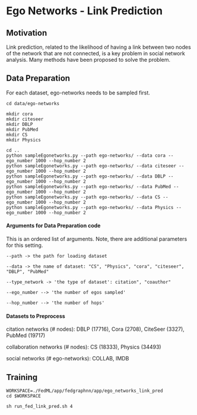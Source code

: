 # Ego Networks - Link Prediction

## Motivation

Link prediction, related to the likelihood of having a link between two nodes of the network that are not connected, is a key problem in social network analysis. Many methods have been proposed to solve the problem.
## Data Preparation

For each dataset, ego-networks needs to be sampled first.  
```
cd data/ego-networks

mkdir cora
mkdir citeseer
mkdir DBLP
mkdir PubMed
mkdir CS
mkdir Physics

cd ..
python sampleEgonetworks.py --path ego-networks/ --data cora --ego_number 1000 --hop_number 2
python sampleEgonetworks.py --path ego-networks/ --data citeseer --ego_number 1000 --hop_number 2
python sampleEgonetworks.py --path ego-networks/ --data DBLP --ego_number 1000 --hop_number 2
python sampleEgonetworks.py --path ego-networks/ --data PubMed --ego_number 1000 --hop_number 2
python sampleEgonetworks.py --path ego-networks/ --data CS --ego_number 1000 --hop_number 2
python sampleEgonetworks.py --path ego-networks/ --data Physics --ego_number 1000 --hop_number 2
```

#### Arguments for Data Preparation code
This is an ordered list of arguments. Note, there are additional parameters for this setting.
```
--path -> the path for loading dataset

--data -> the name of dataset: "CS", "Physics", "cora", "citeseer", "DBLP", "PubMed"

--type_network -> 'the type of dataset': citation", "coauthor"

--ego_number --> 'the number of egos sampled'

--hop_number --> 'the number of hops'
```

#### Datasets to Preprocess

citation networks (# nodes): DBLP (17716), Cora (2708), CiteSeer (3327), PubMed (19717)

collaboration networks (# nodes): CS (18333), Physics (34493)
 
social networks (# ego-networks): COLLAB, IMDB


## Training

```
WORKSPACE=./FedML/app/fedgraphnn/app/ego_networks_link_pred
cd $WORKSPACE

sh run_fed_link_pred.sh 4
```
